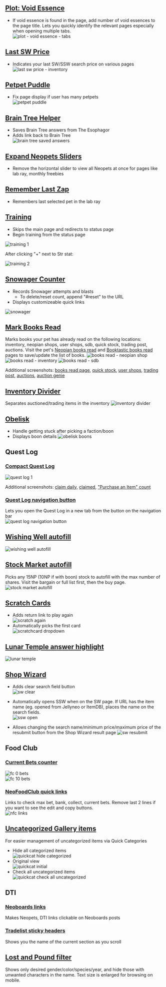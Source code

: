 ## [Plot: Void Essence](plotvoidessence.user.js)
* If void essence is found in the page, add number of void essences to the page title. Lets you quickly identify the relevant pages especially when opening multiple tabs.  
![plot - void essence - tabs](https://i.imgur.com/bWsltkC.png)

## [Last SW Price](lastswprice.user.js)
* Indicates your last SW/SSW search price on various pages  
![last sw price - inventory](https://i.imgur.com/PChtlL3.png)

## [Petpet Puddle](petpetpuddle.user.js)
* Fix page display if user has many petpets  
![petpet puddle](https://i.imgur.com/tQ5eBXQ.png)

## [Brain Tree Helper](braintreehelper.user.js)
* Saves Brain Tree answers from The Esophagor
* Adds link back to Brain Tree  
![brain tree saved answers](https://i.imgur.com/AmnzoVg.png)

## [Expand Neopets Sliders](expandslider.user.js)

* Remove the horizontal slider to view all Neopets at once for pages like lab ray, monthly freebies

## [Remember Last Zap](rememberzap.user.js)

* Remembers last selected pet in the lab ray

## [Training](training.user.js)

* Skips the main page and redirects to status page
* Begin training from the status page

![training 1](https://i.imgur.com/7boIeEP.png)

After clicking "+" next to Str stat:

![training 2](https://i.imgur.com/wby1eWy.png)

## [Snowager Counter](snowager.user.js)

* Records Snowager attempts and blasts
  * To delete/reset count, append "#reset" to the URL
* Displays customizeable quick links

![snowager](https://i.imgur.com/HMJtSJB.png)

## [Mark Books Read](booksread.user.js)

Marks books your pet has already read on the following locations: inventory, neopian shops, user shops, sdb, quick stock, trading post, auctions. Visit the pet's [Neopian books read](https://www.neopets.com/books_read.phtml?pet_name=) and [Booktastic books read](https://www.neopets.com/moon/books_read.phtml?pet_name=) pages to save/update the list of books.
![books read - neopian shop](https://i.imgur.com/phFxsmH.png)
![books read - inventory](https://i.imgur.com/WNtDF5J.png)
![books read - sdb](https://i.imgur.com/F9KCVhj.png)

Additional screenshots:
[books read page](https://i.imgur.com/8LpPqGi.png),
[quick stock](https://i.imgur.com/KW9QBpM.png),
[user shops](https://i.imgur.com/qD57RbP.png),
[trading post](https://i.imgur.com/kToPIc6.png),
[auctions](https://i.imgur.com/9fLSfZX.png),
[auction genie](https://i.imgur.com/hq4KPjP.png)

## [Inventory Divider](inventorydivider.user.js)

Separates auctioned/trading items in the inventory
![inventory divider](https://i.imgur.com/qYcHM1o.png)

## [Obelisk](obelisk.user.js)

* Handle getting stuck after picking a faction/boon
* Displays boon details
![obelisk boons](https://i.imgur.com/LShzi3V.png)

## Quest Log

### [Compact Quest Log](compactquestlog.user.js)

![quest log 1](https://i.imgur.com/0Bwz1a0.png)

Additional screenshots:
[claim daily](https://i.imgur.com/EQUUus7.png), 
[claimed](https://i.imgur.com/ArCxwgM.png),
["Purchase an Item" count](https://i.imgur.com/QX4A2nP.png)

### [Quest Log navigation button](questlogbutton.user.js)

Lets you open the Quest Log in a new tab from the button on the navigation bar  
![quest log navigation button](https://i.imgur.com/MuhxERS.png)

## [Wishing Well autofill](wishingwell.user.js)

![wishing well autofill](https://i.imgur.com/n0qwhZM.png)

## [Stock Market autofill](stockmarket.user.js)

Picks any 15NP (10NP if with boon) stock to autofill with the max number of shares. Visit the bargain or full list first, then the buy page.  
![stock market autofill](https://i.imgur.com/7jFnDuZ.png)

## [Scratch Cards](scratchcard.user.js)

  * Adds return link to play again  
![scratch again](https://i.imgur.com/iCAvweQ.png)
  * Automatically picks the first card  
![scratchcard dropdown](https://i.imgur.com/HB31Xxn.png)

## [Lunar Temple answer highlight](lunartemple.user.js)

![lunar temple](https://i.imgur.com/BFR03KL.png)

## [Shop Wizard](shopwizard.user.js)

* Adds clear search field button  
![sw clear](https://i.imgur.com/NgXeFEh.png)

* Automatically opens SSW when on the SW page. If  URL has the item name (eg. opened from Jellyneo or ItemDB), places the name on the search fields.  
![ssw open](https://i.imgur.com/J3LduJ9.png)

* Allows changing the search name/minimum price/maximum price of the resubmit button from the Shop Wizard result page
![sw resubmit](https://i.imgur.com/RVy2bTi.png)

## Food Club

### [Current Bets counter](fcbetcount.user.js)

![fc 0 bets](https://i.imgur.com/an0nUlL.png)  
![fc 10 bets](https://i.imgur.com/PwrOJze.png)

### [NeoFoodClub quick links](nfclinks.user.js)

Links to check max bet, bank, collect, current bets. Remove last 2 lines if you want to see the edit and copy buttons.  
![nfc links](https://i.imgur.com/lyZJl2q.png)

## [Uncategorized Gallery items](galleryquickcat.user.js)

For easier management of uncategorized items via Quick Categories
* Hide all categorized items  
![quickcat hide categorized](https://i.imgur.com/EIDIvon.png)
* Original view  
![quickcat initial](https://i.imgur.com/oHIfz0e.png)
* Check all uncategorized items  
![quickcat check all uncategorized](https://i.imgur.com/jecQGm4.png)

## DTI

### [Neoboards links](neoboardlinks.user.js)
Makes Neopets, DTI links clickable on Neoboards posts

### [Tradelist sticky headers](dtistickyheader.user.js)
Shows you the name of the current section as you scroll

## [Lost and Pound filter](lostandpoundfilter.user.js)
Shows only desired gender/color/species/year, and hide those with unwanted characters in the name. Text size is enlarged for browsing on mobile.

